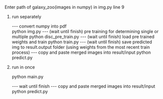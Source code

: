 Enter path of galaxy_zoo(images in numpy) in img.py line 9

1. run separately

	--- convert numpy into pdf  
	python img.py
	--- (wait until finish) pre training for determining single or multiple 
	python disc_pre_train.py
	--- (wait until finish) load pre trained weights and train
	python train.py
	--- (wait until finish) save predicted img to result.output folder (using weights from the most recent train process)
	--- copy and paste merged images into result/input
	python predict.py

2. run in once
	
	python main.py
	
	--- wait until finish
	--- copy and paste merged images into result/input
python predict.py
